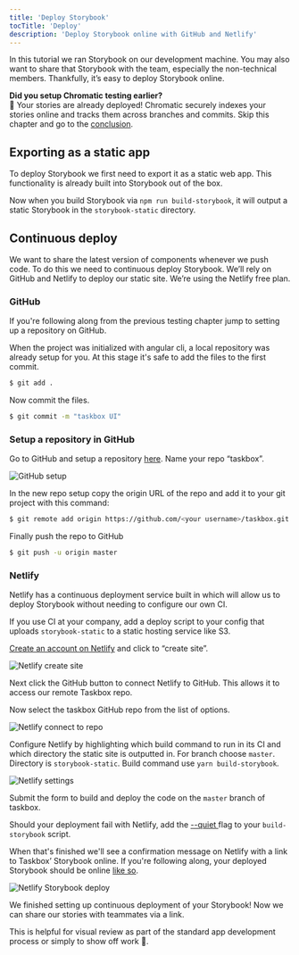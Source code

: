 ```yaml
---
title: 'Deploy Storybook'
tocTitle: 'Deploy'
description: 'Deploy Storybook online with GitHub and Netlify'
---
```


In this tutorial we ran Storybook on our development machine. You may also want to share that Storybook with the team, especially the non-technical members. Thankfully, it’s easy to deploy Storybook online.

<div class="aside">
<strong>Did you setup Chromatic testing earlier?</strong>
<br/>
🎉 Your stories are already deployed! Chromatic securely indexes your stories online and tracks them across branches and commits. Skip this chapter and go to the <a href="/angular/en/conclusion">conclusion</a>.
</div>

## Exporting as a static app

To deploy Storybook we first need to export it as a static web app. This functionality is already built into Storybook out of the box.

Now when you build Storybook via `npm run build-storybook`, it will output a static Storybook in the `storybook-static` directory.

## Continuous deploy

We want to share the latest version of components whenever we push code. To do this we need to continuous deploy Storybook. We’ll rely on GitHub and Netlify to deploy our static site. We’re using the Netlify free plan.

### GitHub

If you're following along from the previous testing chapter jump to setting up a repository on GitHub.

When the project was initialized with angular cli, a local repository was already setup for you. At this stage it's safe to add the files to the first commit.

```bash
$ git add .
```

Now commit the files.

```bash
$ git commit -m "taskbox UI"
```

### Setup a repository in GitHub

Go to GitHub and setup a repository [here](https://github.com/new). Name your repo “taskbox”.

![GitHub setup](/intro-to-storybook/github-create-taskbox.png)

In the new repo setup copy the origin URL of the repo and add it to your git project with this command:

```bash
$ git remote add origin https://github.com/<your username>/taskbox.git
```

Finally push the repo to GitHub

```bash
$ git push -u origin master
```

### Netlify

Netlify has a continuous deployment service built in which will allow us to deploy Storybook without needing to configure our own CI.

<div class="aside">
If you use CI at your company, add a deploy script to your config that uploads <code>storybook-static</code> to a static hosting service like S3.
</div>

[Create an account on Netlify](https://app.netlify.com/start) and click to “create site”.

![Netlify create site](/intro-to-storybook/netlify-create-site.png)

Next click the GitHub button to connect Netlify to GitHub. This allows it to access our remote Taskbox repo.

Now select the taskbox GitHub repo from the list of options.

![Netlify connect to repo](/intro-to-storybook/netlify-account-picker.png)

Configure Netlify by highlighting which build command to run in its CI and which directory the static site is outputted in. For branch choose `master`. Directory is `storybook-static`. Build command use `yarn build-storybook`.

![Netlify settings](/intro-to-storybook/netlify-settings-npm.png)

Submit the form to build and deploy the code on the `master` branch of taskbox.

<div class="aside"><p>Should your deployment fail with Netlify, add the <a href="https://storybook.js.org/docs/configurations/cli-options/#for-build-storybook">--quiet </a> flag to your <code>build-storybook</code> script.</p></div>

When that's finished we'll see a confirmation message on Netlify with a link to Taskbox’ Storybook online. If you're following along, your deployed Storybook should be online [like so](https://clever-banach-415c03.netlify.com/).

![Netlify Storybook deploy](/intro-to-storybook/netlify-storybook-deploy.png)

We finished setting up continuous deployment of your Storybook! Now we can share our stories with teammates via a link.

This is helpful for visual review as part of the standard app development process or simply to show off work 💅.
